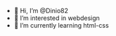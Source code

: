 - 👋 Hi, I’m @Dinio82
- 👀 I’m interested in webdesign
- 🌱 I’m currently learning html-css

<!---
Dinio82/Dinio82 is a ✨ special ✨ repository because its `README.md` (this file) appears on your GitHub profile.
You can click the Preview link to take a look at your changes.
--->
